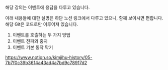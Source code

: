 해당 강의는 이벤트에 응답을 다루고 있습니다.

아래 내용들에 대한 설명은 하단 노션 링크에서 다루고 있으니, 함께 보이시면 편합니다.
해당 Git은 코드로만 이루어져 있습니다.

1. 이벤트를 호출하는 두 가지 방법
2. 이벤트 전파와 중지
3. 이벤트 기본 동작 막기

https://www.notion.so/kimjihu-history/05-7b7f0c39b3614a43ad4a7bd9c78917d2
